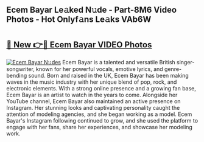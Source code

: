 ## Ecem Bayar Le𝚊ked N𝚞de - Part-8M6 Video Photos - Hot Onlyf𝚊ns Le𝚊ks VAb6W

# <h2><a href="http://ab79654.deff.icu/?id=Ecem+Bayar">🔗 New 👉🔴 Ecem Bayar VIDEO Photos</a></h2>

[![Ecem Bayar N𝚞des](https://i.imgur.com/rIISA9y.gif)](http://ab79654.deff.icu/?id=Ecem+Bayar)
Ecem Bayar is a talented and versatile British singer-songwriter, known for her powerful vocals, emotive lyrics, and genre-bending sound. Born and raised in the UK, Ecem Bayar has been making waves in the music industry with her unique blend of pop, rock, and electronic elements. With a strong online presence and a growing fan base, Ecem Bayar is an artist to watch in the years to come. Alongside her YouTube channel, Ecem Bayar also maintained an active presence on Instagram. Her stunning looks and captivating personality caught the attention of modeling agencies, and she began working as a model. Ecem Bayar's Instagram following continued to grow, and she used the platform to engage with her fans, share her experiences, and showcase her modeling work.
